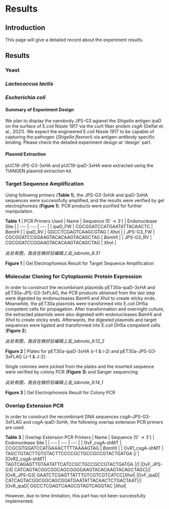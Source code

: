 # Results 

## Introduction

This page will give a detailed record about the experiment results.  

## Results

### Yeast

### *Lactococcus lactis*
### *Escherichia coli*

#### Summary of Experiment Design
We plan to display the nanobody JPS-G3 agianst the *Shigella* antigen ipaD on the surface of E.*coli* Nissle 1917 via the curli fiber protein *csg*A (Gelfat et. al., 2021). We expect the engineered E.*coli* Nissle 1917 to be capable of capturing the pathogen (*Shigella flexneri*) via antigen-antibody specific binding. Please check the detailed experiment design at 'design' part. 

#### Plasmid Extraction
pUC19-JPS-G3-3xHA and pUC19-ipaD-3xHA were extracted using the TIANGEN plasmid extraction kit.

### Target Sequence Amplification
Using following primers (**Table 1**), the JPS-G3-3xHA and ipaD-3xHA sequences were successfully amplified, and the results were verified by gel electrophoresis (**Figure 1**). PCR products were purified for further manipulation.

**Table 1** | PCR Primers Used
| Name | Sequence (5' -> 3') | Endonuclease Site |
| --- | --- | --- |
| ipaD_FW | CGCGGATCCATGAATATTACAACTC | *Bam*HI |
| ipaD_RV | GGCCTCGAGTCAAGCGTAG | *Xho*I |
| JPS-G3_FW | CGCGGATCCGGAAGTACACAAGTACAGCTAG | *Bam*HI |
| JPS-G3_RV | CGCGGATCCGGAAGTACACAAGTACAGCTAG | *Xho*I |

*此处有图，我会在做好后编辑上去_labnote_8.31*

**Figure 1** | Gel Electrophoresis Result for Target Sequence Amplification

### Molecular Cloning for Cytoplasmic Protein Expression
In order to construct the recombinant plasmids pET30a-ipaD-3xHA and pET30a-JPS-G3-3xFLAG, the PCR products obtained from the last step were digested by endonucleases *Bam*HI and *Xho*I to create sticky ends. Meanwhile, the pET30a plasmids were transformed into E.*coli* DH5a competent cells for propagation. After transformation and overnight culture, the extracted plasmids were also digested with endonucleases *Bam*HI and *Xho*I to create sticky ends. Afterwards, the digested plasmids and target sequences were ligated and transformed into E.*coli* DH5a competent cells (**Figure 2**). 

*此处有图，我会在做好后编辑上去_labnote_9.13_2*

**Figure 2** | Plates for pET30a-ipaD-3xHA (i-1 & i-2) and pET30a-JPS-G3-3xFLAG (J-1 & J-2). 

Single colonies were picked from the plates and the inserted sequence were verified by colony PCR (**Figure 3**) and Sanger sequencing. 

*此处有图，我会在做好后编辑上去_labnote_9.14_1*

**Figure 3** | Gel Electrophoresis Result for Colony PCR

### Overlap Extension PCR
In order to construct the recombinant DNA sequences csgA-JPS-G3-3xFLAG and csgA-ipaD-3xHA, the following overlap extension PCR primers are used.

**Table 3** | Overlap Extension PCR Primers
| Name | Sequence (5' -> 3') | Endonuclease Site |
| --- | --- | --- |
| OvF_csgA-shMT	| CCGCGTGGATCCATGAAACTTTTAAAAGTAG | *Bam*HI |
| OvR1_csgA-shMT | TAGCTGTACTTGTGTACTTCCCCGCTGCCGCCGTACTGATGA |/ |
|OvR2_csgA-shMT|	TAGTCAGAGTTGTAATATTCATCCGCTGCCGCCGTACTGATGA	|/|
|OvF_JPS-G3|	CATCAGTACGGCGGCAGCGGGGAAGTACACAAGTACAGCTAGC|/|
|OvR_JPS-G3|	GAATCTCGAGTTATTTGTCGTCGTCATCC|*Xho*I|
|OvF_ipaD|	CATCAGTACGGCGGCAGCGGATGAATATTACAACTCTGACTAAT|/|
|OvR_ipaD|	GGCCTCGAGTCAAGCGTAGTCAGGTAC	|*Xho*I|

However, due to time limitation, this part has not been successfully implemented. 
